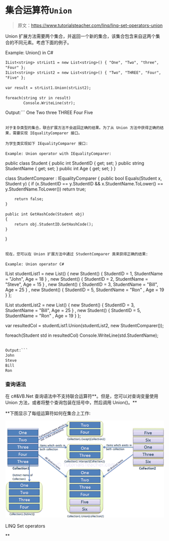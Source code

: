# 集合运算符`Union`

> 原文：<https://www.tutorialsteacher.com/linq/linq-set-operators-union>

Union 扩展方法需要两个集合，并返回一个新的集合，该集合包含来自这两个集合的不同元素。考虑下面的例子。

Example: Union() in C#

```
IList<string> strList1 = new List<string>() { "One", "Two", "three", "Four" };
IList<string> strList2 = new List<string>() { "Two", "THREE", "Four", "Five" };

var result = strList1.Union(strList2);

foreach(string str in result)
        Console.WriteLine(str);
```

Output:```
One
Two
three
THREE
Four
Five
```

对于复杂类型的集合，联合扩展方法不会返回正确的结果。为了从 Union 方法中获得正确的结果，需要实现 IEqualityComparer 接口。

为学生类实现如下 IEqualityComparer 接口:

Example: Union operator with IEqualityComparer:

```
public class Student 
{
    public int StudentID { get; set; }
    public string StudentName { get; set; }
    public int Age { get; set; }
}

class StudentComparer : IEqualityComparer<Student>
{
    public bool Equals(Student x, Student y)
    {
        if (x.StudentID == y.StudentID && x.StudentName.ToLower() == y.StudentName.ToLower())
            return true;

        return false;
    }

    public int GetHashCode(Student obj)
    {
        return obj.StudentID.GetHashCode();
    }
}
```

现在，您可以在 Union 扩展方法中通过 StudentComparer 类来获得正确的结果:

Example: Union operator C#

```
IList<Student> studentList1 = new List<Student>() { 
        new Student() { StudentID = 1, StudentName = "John", Age = 18 } ,
        new Student() { StudentID = 2, StudentName = "Steve",  Age = 15 } ,
        new Student() { StudentID = 3, StudentName = "Bill",  Age = 25 } ,
        new Student() { StudentID = 5, StudentName = "Ron" , Age = 19 } 
    };

IList<Student> studentList2 = new List<Student>() { 
        new Student() { StudentID = 3, StudentName = "Bill",  Age = 25 } ,
        new Student() { StudentID = 5, StudentName = "Ron" , Age = 19 } 
    };

var resultedCol = studentList1.Union(studentList2, new StudentComparer()); 

foreach(Student std in resultedCol)
    Console.WriteLine(std.StudentName);
```

Output:```
John
Steve
Bill
Ron
```

### 查询语法

在 c#&VB.Net 查询语法中不支持联合运算符**。但是，您可以对查询变量使用 Union 方法，或者将整个查询包装在括号中，然后调用 Union()。**

 **下图显示了每组运算符如何在集合上工作:

[![](img/ee7308f0efb08774cb89eaa37302cfd9.png)](../../Content/images/linq/linq-set-operators.png)

LINQ Set operators

**